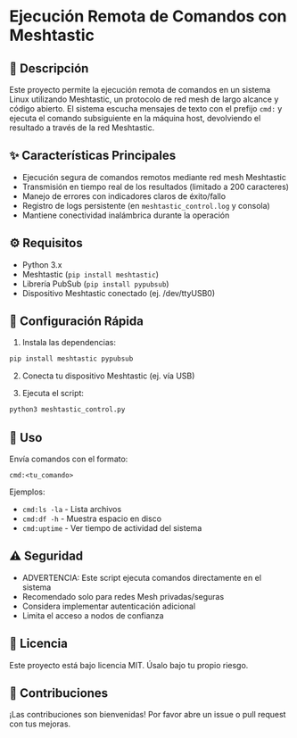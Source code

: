 

# Ejecución Remota de Comandos con Meshtastic

## 📌 Descripción

Este proyecto permite la ejecución remota de comandos en un sistema Linux utilizando Meshtastic, un protocolo de red mesh de largo alcance y código abierto. El sistema escucha mensajes de texto con el prefijo `cmd:` y ejecuta el comando subsiguiente en la máquina host, devolviendo el resultado a través de la red Meshtastic.

## ✨ Características Principales

* Ejecución segura de comandos remotos mediante red mesh Meshtastic
* Transmisión en tiempo real de los resultados (limitado a 200 caracteres)
* Manejo de errores con indicadores claros de éxito/fallo
* Registro de logs persistente (en `meshtastic_control.log` y consola)
* Mantiene conectividad inalámbrica durante la operación

## ⚙️ Requisitos

* Python 3.x
* Meshtastic (`pip install meshtastic`)
* Librería PubSub (`pip install pypubsub`)
* Dispositivo Meshtastic conectado (ej. /dev/ttyUSB0)

## 🚀 Configuración Rápida

1. Instala las dependencias:

```bash
pip install meshtastic pypubsub
```

2. Conecta tu dispositivo Meshtastic (ej. vía USB)

3. Ejecuta el script:

```bash
python3 meshtastic_control.py
```

## 📝 Uso

Envía comandos con el formato:

```
cmd:<tu_comando>
```

Ejemplos:

* `cmd:ls -la` - Lista archivos
* `cmd:df -h` - Muestra espacio en disco
* `cmd:uptime` - Ver tiempo de actividad del sistema

## ⚠️ Seguridad

* ADVERTENCIA: Este script ejecuta comandos directamente en el sistema
* Recomendado solo para redes Mesh privadas/seguras
* Considera implementar autenticación adicional
* Limita el acceso a nodos de confianza

## 📄 Licencia

Este proyecto está bajo licencia MIT. Úsalo bajo tu propio riesgo.

## 🤝 Contribuciones

¡Las contribuciones son bienvenidas! Por favor abre un issue o pull request con tus mejoras.
